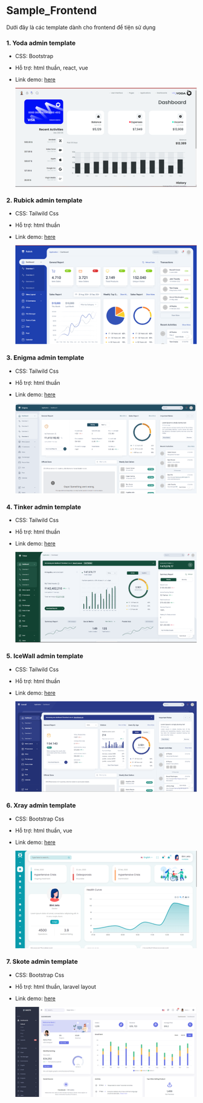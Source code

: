 # Sample_Frontend
Dưới đây là các template dành cho frontend để tiện sử dụng

### 1. Yoda admin template
- CSS: Bootstrap
- Hỗ trợ: html thuần, react, vue
- Link demo: [here](https://raw.githack.com/HuyHoang2358/Frontend_Templates/main/yoda-admin-template/yoda-admin-template-html/yoda-admin-template-html/html-folders/html/ltr/horizontal-bg/index.html)

  ![Trang chủ yoda admin](./images/yoda-admin-template.png)

### 2. Rubick admin template
- CSS: Tailwild Css
- Hỗ trợ: html thuần
- Link demo: [here](https://raw.githack.com/HuyHoang2358/Frontend_Templates/main/Rubick%20v4.0.7/Compiled/index.html)

  ![Trang chủ Rubick admin](./images/rubick-admin-template.png)

### 3. Enigma admin template
- CSS: Tailwild Css
- Hỗ trợ: html thuần
- Link demo: [here](https://raw.githack.com/HuyHoang2358/Frontend_Templates/main/Enigma%20v1.0.5/Compiled/index.html)

  ![Trang chủ Enigma admin](./images/enigma-admin-template.png)

  
### 4. Tinker admin template
- CSS: Tailwild Css
- Hỗ trợ: html thuần
- Link demo: [here](https://raw.githack.com/HuyHoang2358/Frontend_Templates/main/Tinker%20v2.0.7/Compiled/index.html)

  ![Trang chủ Tinker admin](./images/tinker-admin-template.png)

### 5. IceWall admin template
- CSS: Tailwild Css
- Hỗ trợ: html thuần
- Link demo: [here](https://raw.githack.com/HuyHoang2358/Frontend_Templates/main/Icewall%20v2.0.7/Compiled/index.html)

  ![Trang chủ IceWall admin](./images/icewall-admin-template.png)

### 6. Xray admin template
- CSS: Bootstrap Css
- Hỗ trợ: html thuần, vue
- Link demo: [here](https://raw.githack.com/HuyHoang2358/Frontend_Templates/main/Xray/html/index.html)

  ![Trang chủ Xray admin](./images/xray-admin-template.png)
  
### 7. Skote admin template
- CSS: Bootstrap Css
- Hỗ trợ: html thuần, laravel layout
- Link demo: [here](https://raw.githack.com/HuyHoang2358/Frontend_Templates/main/Skote_v4.1.0/HTML/Admin/dist/index.html)

  ![Trang chủ Xray admin](./images/skote-admin-template.png)